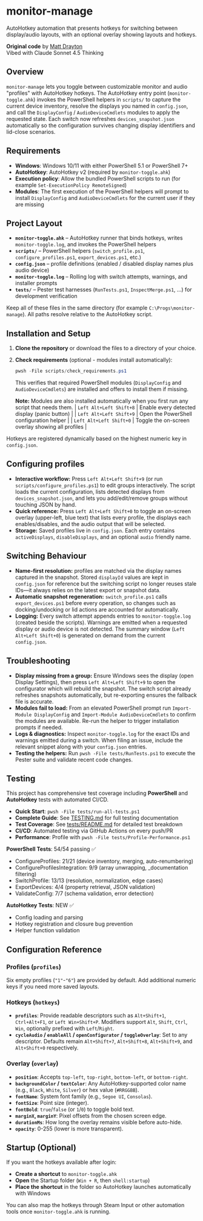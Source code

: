 # monitor-manage

AutoHotkey automation that presents hotkeys for switching between display/audio layouts, with an optional overlay showing layouts and hotkeys.

**Original code** by [Matt Drayton](https://github.com/matt-drayton)  
Vibed with Claude Sonnet 4.5 Thinking

## Overview
`monitor-manage` lets you toggle between customizable monitor and audio "profiles" with AutoHotkey hotkeys. The AutoHotkey entry point (`monitor-toggle.ahk`) invokes the PowerShell helpers in `scripts/` to capture the current device inventory, resolve the displays you named in `config.json`, and call the `DisplayConfig` / `AudioDeviceCmdlets` modules to apply the requested state. Each switch now refreshes `devices_snapshot.json` automatically so the configuration survives changing display identifiers and lid-close scenarios.

## Requirements
- **Windows**: Windows 10/11 with either PowerShell 5.1 or PowerShell 7+
- **AutoHotkey**: AutoHotkey v2 (required by `monitor-toggle.ahk`)
- **Execution policy**: Allow the bundled PowerShell scripts to run (for example `Set-ExecutionPolicy RemoteSigned`)
- **Modules**: The first execution of the PowerShell helpers will prompt to install `DisplayConfig` and `AudioDeviceCmdlets` for the current user if they are missing

## Project Layout
- **`monitor-toggle.ahk`** – AutoHotkey runner that binds hotkeys, writes `monitor-toggle.log`, and invokes the PowerShell helpers
- **`scripts/`** – PowerShell helpers (`switch_profile.ps1`, `configure_profiles.ps1`, `export_devices.ps1`, etc.)
- **`config.json`** – profile definitions (enabled / disabled display names plus audio device)
- **`monitor-toggle.log`** – Rolling log with switch attempts, warnings, and installer prompts
- **`tests/`** – Pester test harnesses (`RunTests.ps1`, `InspectMerge.ps1`, …) for development verification

Keep all of these files in the same directory (for example `C:\Progs\monitor-manage`). All paths resolve relative to the AutoHotkey script.

## Installation and Setup

1. **Clone the repository** or download the files to a directory of your choice.
2. **Check requirements** (optional - modules install automatically):
   ```powershell
   pwsh -File scripts/check_requirements.ps1
   ```
   This verifies that required PowerShell modules (`DisplayConfig` and `AudioDeviceCmdlets`) are installed and offers to install them if missing.
   
   **Note:** Modules are also installed automatically when you first run any script that needs them.
| `Left Alt+Left Shift+8` | Enable every detected display (panic button) |
| `Left Alt+Left Shift+9` | Open the PowerShell configuration helper |
| `Left Alt+Left Shift+0` | Toggle the on-screen overlay showing all profiles |

Hotkeys are registered dynamically based on the highest numeric key in `config.json`.

## Configuring profiles
- **Interactive workflow:** Press `Left Alt+Left Shift+9` (or run `scripts/configure_profiles.ps1`) to edit groups interactively. The script loads the current configuration, lists detected displays from `devices_snapshot.json`, and lets you add/edit/remove groups without touching JSON by hand.
- **Quick reference:** Press `Left Alt+Left Shift+0` to toggle an on-screen overlay (upper-left, blue text) that lists every profile, the displays each enables/disables, and the audio output that will be selected.
- **Storage:** Saved profiles live in `config.json`. Each entry contains `activeDisplays`, `disableDisplays`, and an optional `audio` friendly name.

## Switching Behaviour
- **Name-first resolution:** profiles are matched via the display names captured in the snapshot. Stored `displayId` values are kept in `config.json` for reference but the switching script no longer reuses stale IDs—it always relies on the latest export or snapshot data.
- **Automatic snapshot regeneration:** `switch_profile.ps1` calls `export_devices.ps1` before every operation, so changes such as docking/undocking or lid actions are accounted for automatically.
- **Logging:** Every switch attempt appends entries to `monitor-toggle.log` (created beside the scripts). Warnings are emitted when a requested display or audio device is not detected. The summary window (`Left Alt+Left Shift+0`) is generated on demand from the current `config.json`.

## Troubleshooting
- **Display missing from a group:** Ensure Windows sees the display (open Display Settings), then press `Left Alt+Left Shift+9` to open the configurator which will rebuild the snapshot. The switch script already refreshes snapshots automatically, but re-exporting ensures the fallback file is accurate.
- **Modules fail to load:** From an elevated PowerShell prompt run `Import-Module DisplayConfig` and `Import-Module AudioDeviceCmdlets` to confirm the modules are available. Re-run the helper to trigger installation prompts if needed.
- **Logs & diagnostics:** Inspect `monitor-toggle.log` for the exact IDs and warnings emitted during a switch. When filing an issue, include the relevant snippet along with your `config.json` entries.
- **Testing the helpers:** Run `pwsh -File tests/RunTests.ps1` to execute the Pester suite and validate recent code changes.

## Testing

This project has comprehensive test coverage including **PowerShell** and **AutoHotkey** tests with automated CI/CD.

- **Quick Start**: `pwsh -File tests/run-all-tests.ps1`
- **Complete Guide**: See [TESTING.md](TESTING.md) for full testing documentation
- **Test Coverage**: See [tests/README.md](tests/README.md) for detailed test breakdown
- **CI/CD**: Automated testing via GitHub Actions on every push/PR
- **Performance**: Profile with `pwsh -File tests/Profile-Performance.ps1`

**PowerShell Tests**: 54/54 passing ✅
- ConfigureProfiles: 21/21 (device inventory, merging, auto-renumbering)
- ConfigureProfilesIntegration: 9/9 (array unwrapping, _documentation filtering)
- SwitchProfile: 13/13 (resolution, normalization, edge cases)
- ExportDevices: 4/4 (property retrieval, JSON validation)
- ValidateConfig: 7/7 (schema validation, error detection)

**AutoHotkey Tests**: NEW ✅
- Config loading and parsing
- Hotkey registration and closure bug prevention
- Helper function validation

## Configuration Reference

### Profiles (`profiles`)
Six empty profiles (`"1"`-`"6"`) are provided by default. Add additional numeric keys if you need more saved layouts.

### Hotkeys (`hotkeys`)
- **`profiles`**: Provide readable descriptors such as `Alt+Shift+1`, `Ctrl+Alt+F1`, or `Left Win+Shift+P`. Modifiers support `Alt`, `Shift`, `Ctrl`, `Win`, optionally prefixed with `Left`/`Right`.
- **`cycleAudio` / `enableAll` / `openConfigurator` / `toggleOverlay`**: Set to any descriptor. Defaults remain `Alt+Shift+7`, `Alt+Shift+8`, `Alt+Shift+9`, and `Alt+Shift+0` respectively.

### Overlay (`overlay`)
- **`position`**: Accepts `top-left`, `top-right`, `bottom-left`, or `bottom-right`.
- **`backgroundColor` / `textColor`**: Any AutoHotkey-supported color name (e.g., `Black`, `White`, `Silver`) or hex value (`#RRGGBB`).
- **`fontName`**: System font family (e.g., `Segoe UI`, `Consolas`).
- **`fontSize`**: Point size (integer).
- **`fontBold`**: `true`/`false` (or `1`/`0`) to toggle bold text.
- **`marginX`, `marginY`**: Pixel offsets from the chosen screen edge.
- **`durationMs`**: How long the overlay remains visible before auto-hide.
- **`opacity`**: 0-255 (lower is more transparent).

## Startup (Optional)
If you want the hotkeys available after login:
- **Create a shortcut** to `monitor-toggle.ahk`
- **Open** the Startup folder (`Win + R`, then `shell:startup`)
- **Place the shortcut** in the folder so AutoHotkey launches automatically with Windows

You can also map the hotkeys through Steam Input or other automation tools once `monitor-toggle.ahk` is running.

